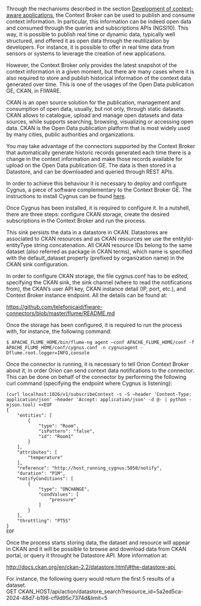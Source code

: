 Through the mechanisms described in the section [Development of context-aware
applications](/development-context-aware-applications/introduction/),
the Context Broker can be used to publish and consume context
information. In particular, this information can be indeed open data and
consumed through the queries and subscriptions APIs (NGSI10). This way,
it is possible to publish real time or dynamic data, typically well
structured, and offered it as open data through the reutilization by
developers. For instance, it is possible to offer in real time data from
sensors or systems to leverage the creation of new applications.

However, the Context Broker only provides the latest snapshot of the
context information in a given moment, but there are many cases where it
is also required to store and publish historical information of the
context data generated over time. This is one of the usages of the Open
Data publication GE, CKAN, in FIWARE.

CKAN is an open source solution for the publication, management and
consumption of open data, usually, but not only, through static
datasets. CKAN allows to catalogue, upload and manage open datasets and
data sources, while supports searching, browsing, visualizing or
accessing open data. CKAN is the Open Data publication platform that is
most widely used by many cities, public authorities and organizations.

You may take advantage of the connectors supported by the Context Broker
that automatically generate historic records generated each time there
is a change in the context information and make those records available
for upload on the Open Data publication GE. The data is then stored in a
Datastore, and can be downloaded and queried through REST APIs.

In order to achieve this behaviour it is necessary to deploy and
configure Cygnus, a piece of software complementary to the Context
Broker GE. The instructions to install Cygnus can be found
[here](https://fiware-cygnus.readthedocs.io/en/latest/index.html). 

Once Cygnus has been installed, it is required to configure it. In a
nutshell, there are three steps: configure CKAN storage, create the
desired subscriptions in the Context Broker and run the process.

This sink persists the data in a datastore in CKAN. Datastores are
associated to CKAN resources and as CKAN resources we use the
entityId-entityType string concatenation. All CKAN resource IDs belong
to the same dataset (also referred as package in CKAN terms), which name
is specified with the default\_dataset property (prefixed by
organization name) in the CKAN sink configuration.

In order to configure CKAN storage, the file cygnus.conf has to be
edited, specifying the CKAN sink, the sink channel (where to read the
notifications from), the CKAN’s user API key, CKAN instance detail (IP,
port, etc.), and Context Broker instance endpoint. All the details can
be found at:

https://github.com/telefonicaid/fiware-connectors/blob/master/flume/README.md

Once the storage has been configured, it is required to run the process
with, for instance, the following command:

    $ APACHE_FLUME_HOME/bin/flume-ng agent –conf APACHE_FLUME_HOME/conf -f 
    APACHE_FLUME_HOME/conf/cygnus.conf -n cygnusagent -Dflume.root.logger=INFO,console

Once the connector is running, it is necessary to tell Orion Context
Broker about it, in order Orion can send context data notifications to
the connector. This can be done on behalf of the connector by performing
the following curl command (specifying the endpoint where Cygnus is
listening):

    (curl localhost:1026/v1/subscribeContext -s -S –header 'Content-Type: application/json' –header 'Accept: application/json' -d @- | python -mjson.tool) <<EOF
    {
        "entities": [
            {
                "type": "Room",
                "isPattern": "false",
                "id": "Room1"
            }
        ],
        "attributes": [
            "temperature"
        ],
        "reference": "http://host_running_cygnus:5050/notify",
        "duration": "P1M",
        "notifyConditions": [
            {
                "type": "ONCHANGE",
                "condValues": [
                    "pressure"
                ]
            }
        ],
        "throttling": "PT5S"
    }
    EOF

Once the process starts storing data, the dataset and resource will
appear in CKAN and it will be possible to browse and download data from
CKAN portal, or query it throught he Datastore API. More information at:

http://docs.ckan.org/en/ckan-2.2/datastore.html\#the-datastore-api 

For instance, the following query would return the first 5 results of a
dataset.  
 GET
CKAN\_HOST/api/action/datastore\_search?resource\_id=5a2ed5ca-2024-48d7-b198-cf9d95c7374d&limit=5
